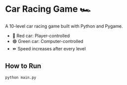 # Car Racing Game 🏎️

A 10-level car racing game built with Python and Pygame.  
- 🔴 Red car: Player-controlled  
- 🟢 Green car: Computer-controlled  
- ⏩ Speed increases after every level

## How to Run
```bash
python main.py

